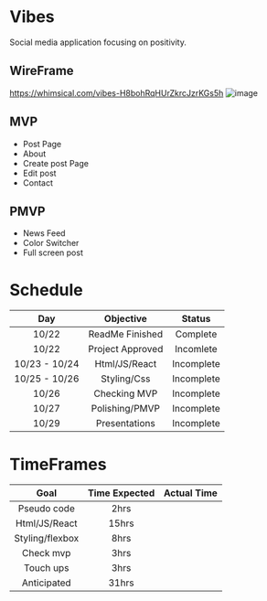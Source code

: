 # Vibes
Social media application focusing on positivity.

## WireFrame
https://whimsical.com/vibes-H8bohRqHUrZkrcJzrKGs5h
![image](https://user-images.githubusercontent.com/90221535/138517449-344f393f-543d-4450-b617-2eb3d7882788.png)

## MVP
- Post Page
- About
- Create post Page
- Edit post 
- Contact 

## PMVP
- News Feed
- Color Switcher
- Full screen post 

# Schedule

| Day | Objective | Status |
|    :---:     |     :---:      |     :---:     |
| 10/22|ReadMe Finished |Complete|
| 10/22 | Project Approved |  Incomlete |
| 10/23 - 10/24 | Html/JS/React |  Incomplete |
| 10/25 - 10/26 | Styling/Css | Incomplete |
| 10/26 | Checking MVP | Incomplete |
| 10/27 | Polishing/PMVP | Incomplete |
| 10/29 | Presentations | Incomplete |

# TimeFrames
|Goal| Time Expected| Actual Time|
| :---: | :---: | :---: |
|Pseudo code| 2hrs | |
|Html/JS/React| 15hrs | |
|Styling/flexbox | 8hrs | |
|Check mvp | 3hrs | |
|Touch ups | 3hrs | |
|Anticipated | 31hrs | |
